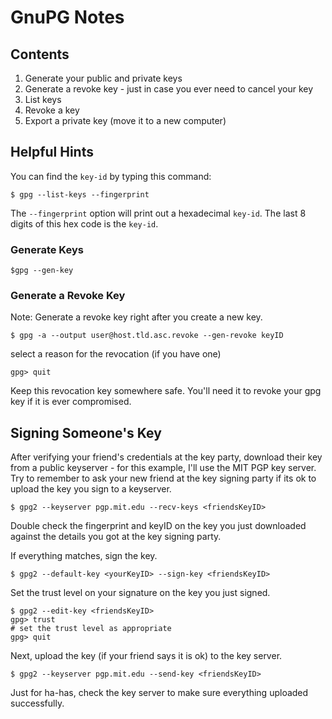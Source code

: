 # GnuPG Notes

## Contents

1. Generate your public and private keys
2. Generate a revoke key - just in case you ever need to cancel your key
3. List keys
4. Revoke a key
5. Export a private key (move it to a new computer)

## Helpful Hints

You can find the `key-id` by typing this command:

	$ gpg --list-keys --fingerprint

The `--fingerprint` option will print out a hexadecimal `key-id`. The last 8 digits of this hex code is the `key-id`.

### Generate Keys

	$gpg --gen-key

### Generate a Revoke Key

Note: Generate a revoke key right after you create a new key. 

	$ gpg -a --output user@host.tld.asc.revoke --gen-revoke keyID

select a reason for the revocation (if you have one)

	gpg> quit
	
Keep this revocation key somewhere safe. You'll need it to revoke your gpg key if it is ever compromised.

## Signing Someone's Key

After verifying your friend's credentials at the key party, download their key from a public keyserver - for this example, I'll use the MIT PGP key server. Try to remember to ask your new friend at the key signing party if its ok to upload the key you sign to a keyserver.

    $ gpg2 --keyserver pgp.mit.edu --recv-keys <friendsKeyID>
  
Double check the fingerprint and keyID on the key you just downloaded against the details you got at the key signing party.

If everything matches, sign the key.

    $ gpg2 --default-key <yourKeyID> --sign-key <friendsKeyID>
    
Set the trust level on your signature on the key you just signed.

    $ gpg2 --edit-key <friendsKeyID>
    gpg> trust
    # set the trust level as appropriate
    gpg> quit

Next, upload the key (if your friend says it is ok) to the key server.

    $ gpg2 --keyserver pgp.mit.edu --send-key <friendsKeyID>
  
Just for ha-has, check the key server to make sure everything uploaded successfully.
